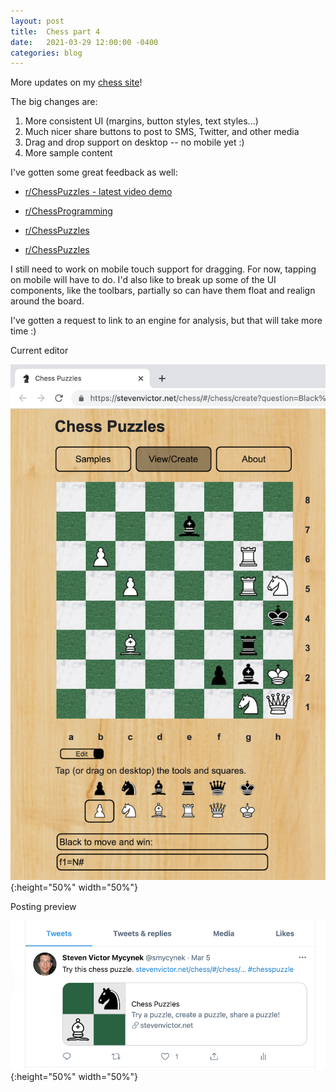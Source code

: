 ```yaml
---
layout: post
title:  Chess part 4
date:   2021-03-29 12:00:00 -0400
categories: blog
---
```


More updates on my [chess site](https://stevenvictor.net/chess)!

The big changes are:

1. More consistent UI (margins, button styles, text styles...)
2. Much nicer share buttons to post to SMS, Twitter, and other media
3. Drag and drop support on desktop -- no mobile yet :)
4. More sample content

I've gotten some great feedback as well:

* [r/ChessPuzzles - latest video demo](https://www.reddit.com/r/ChessPuzzles/comments/mdm2nh/my_chess_puzzle_app_now_supports_drag_and_drop/)

* [r/ChessProgramming](https://www.reddit.com/r/chessprogramming/comments/ll8idt/chess_puzzle_site_looking_for_feedback/)

* [r/ChessPuzzles](https://www.reddit.com/r/ChessPuzzles/comments/lcpauh/chess_puzzle_tool_improvements_now_with_post_and/)

* [r/ChessPuzzles](https://www.reddit.com/r/ChessPuzzles/comments/l63lt3/my_own_chess_puzzle_site_minimal_but_just_getting/)

I still need to work on mobile touch support for dragging.  For now, tapping on mobile
will have to do.  I'd also like to break up some of the UI components, like the toolbars,
partially so can have them float and realign around the board.

I've gotten a request to link to an engine for analysis, but that will take more time :)

Current editor

![Board](/assets/images/edit_3_29.png){:height="50%" width="50%"}

Posting preview

![Twitter](/assets/images/twitter_cp1.png){:height="50%" width="50%"}
